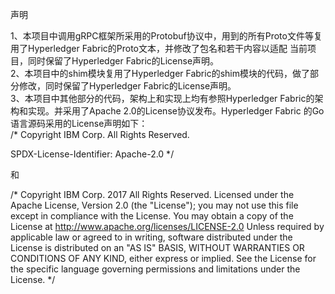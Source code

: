 声明<br/>

1、本项目中调用gRPC框架所采用的Protobuf协议中，用到的所有Proto文件等复用了Hyperledger Fabric的Proto文本，并修改了包名和若干内容以适配
当前项目，同时保留了Hyperledger Fabric的License声明。<br/>
2、本项目中的shim模块复用了Hyperledger Fabric的shim模块的代码，做了部分修改，同时保留了Hyperledger Fabric的License声明。<br/>
3、本项目中其他部分的代码，架构上和实现上均有参照Hyperledger Fabric的架构和实现。并采用了Apache 2.0的License协议发布。Hyperledger Fabric
的Go语言源码采用的License声明如下：<br/>
/*
Copyright IBM Corp. All Rights Reserved.

SPDX-License-Identifier: Apache-2.0
*/

和

/*
Copyright IBM Corp. 2017 All Rights Reserved.
Licensed under the Apache License, Version 2.0 (the "License");
you may not use this file except in compliance with the License.
You may obtain a copy of the License at
		 http://www.apache.org/licenses/LICENSE-2.0
Unless required by applicable law or agreed to in writing, software
distributed under the License is distributed on an "AS IS" BASIS,
WITHOUT WARRANTIES OR CONDITIONS OF ANY KIND, either express or implied.
See the License for the specific language governing permissions and
limitations under the License.
*/